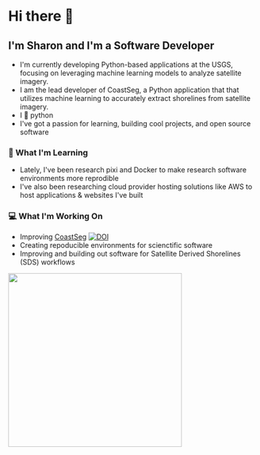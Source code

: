 # Hi there 👋
## I'm Sharon and I'm a Software Developer
- I'm currently developing Python-based applications at the USGS, focusing on leveraging machine learning models to analyze satellite imagery.
- I am the lead developer of CoastSeg, a Python application that that utilizes machine learning to accurately extract shorelines from satellite imagery.
- I 💚 python
- I've got a passion for learning, building cool projects, and open source software


### 🌱 What I'm Learning
- Lately, I've been research pixi and Docker to make research software environments more reprodible
- I've also been researching cloud provider hosting solutions like AWS to host applications & websites I've built

### 💻 What I'm Working On 
- Improving [CoastSeg](https://github.com/SatelliteShorelines/CoastSeg/tree/main) [![DOI](https://joss.theoj.org/papers/10.21105/joss.06683/status.svg)](https://doi.org/10.21105/joss.06683)
- Creating repoducible environments for scienctific software
- Improving and building out software for Satellite Derived Shorelines (SDS) workflows

<img src="https://user-images.githubusercontent.com/61564689/212394936-263ec9fc-fb82-45b8-bc79-bc57dafdae73.gif" width="350" height="350">


<!-- [![Sharon's github stats](https://github-readme-stats.vercel.app/api?username=2320sharon&theme=blue-green&show_icons=true)](https://github.com/2320sharon/github-readme-stats) -->
<!-- [![Sharon's top languages](https://github-readme-stats.vercel.app/api/top-langs/?username=2320sharon&theme=blue-green)](https://github.com/2320sharon/github-readme-stats) -->
<!--
**2320sharon/2320sharon** is a ✨ _special_ ✨ repository because its `README.md` (this file) appears on your GitHub profile.

Here are some ideas to get you started:

- 🔭 I’m currently working on ...
- 🌱 I’m currently learning ...
- 👯 I’m looking to collaborate on ...
- 🤔 I’m looking for help with ...
- 💬 Ask me about ...
- 📫 How to reach me: ...
- 😄 Pronouns: ...
- ⚡ Fun fact: ...
-->
